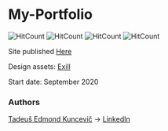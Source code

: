 # My-Portfolio

![HitCount](http://hits.dwyl.io/teklithuania/My-Portfolio.svg)
![HitCount](http://hits.dwyl.io/undefinedCudaCore/My-Portfolio.svg)
![HitCount](http://hits.dwyl.io/teklithuania/My-Portfolio.svg)
![HitCount](http://hits.dwyl.io/undefinedCudaCore/12-Kareem-portfolio.svg)

Site published [Here](https://undefinedcudacore.github.io/My-Portfolio/index.html)

Design assets: [Exill](http://exill.dk/demo/codex/template/particles.html)

Start date: September 2020

### Authors
[Tadeuš Edmond Kuncevič](https://github.com/undefinedCudaCore) ->
[LinkedIn](https://www.linkedin.com/in/tadeu%C5%A1-kuncevi%C4%8D-32576bbb/)
